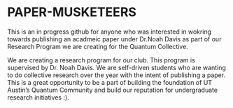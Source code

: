 # PAPER-MUSKETEERS
This is an in progress github for anyone who was interested in wokring towards publishing an acadmeic paper under Dr.Noah Davis as part of our Research Program we are creating for the Quantum Collective.

We are creating a research program for our club. 
This program is supervised by Dr. Noah Davis. We are self-driven students
who are wanting to do collective research over the year with the intent of publishing a paper. 
This is a great opportunity to be a part of building the foundation of UT Austin’s Quantum Community
and build our reputation for undergraduate research initiatives :). 
